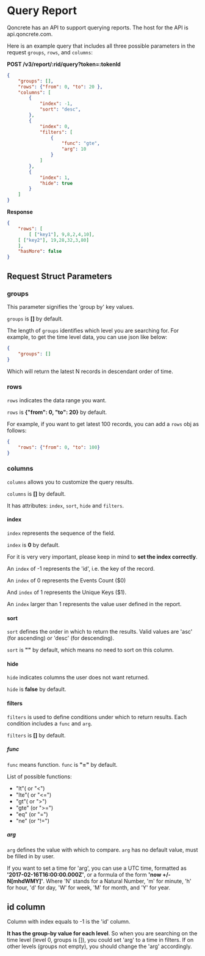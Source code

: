 # Query Report


Qoncrete has an API to support querying reports. The host for the API is api.qoncrete.com.

Here is an example query that includes all three possible parameters in the request `groups`, `rows`, and `columns`:

**POST /v3/report/:rid/query?token=:tokenId**

```json
{
    "groups": [],
    "rows": {"from": 0, "to": 20 },
    "columns": [
        {
            "index": -1,
            "sort": "desc",
        },
        {
            "index": 0,
            "filters": [
                {
                    "func": "gte",
                    "arg": 10
                }
            ]
        },
        {
            "index": 1,
            "hide": true
        }
    ]
}
```

**Response**

```json
{
    "rows": [
    	[ ["key1"], 9,8,2,4,10],
	[ ["key2"], 19,28,32,3,80]
    ],
    "hasMore": false
}
```


## Request Struct Parameters

### groups

This parameter signifies the 'group by' key values. 

`groups` is **[]** by default.

The length of `groups` identifies which level you are searching for.
For example, to get the time level data, you can use json like below:

```json
{
	"groups": []
}
```



Which will return the latest N records in descendant order of time.

### rows

`rows` indicates the data range you want. 

`rows` is **{"from": 0, "to": 20}** by default.

For example, if you want to get latest 100 records, you can add a `rows` obj as follows:

```json
{
    "rows": {"from": 0, "to": 100}
}
```

### columns

`columns` allows you to customize the query results.  

`columns` is **[]** by default.

It has attributes: `index`, `sort`, `hide` and `filters`.

#### index

`index` represents the sequence of the field. 

`index` is **0** by default. 

For it is very very important, please keep in mind to **set the index correctly**.

An `index` of -1 represents the 'id', i.e. the key of the record. 

An `index` of 0 represents the Events Count ($0) 

And `index` of 1 represents the Unique Keys ($1).

An `index` larger than 1 represents the value user defined in the report.


#### sort

`sort` defines the order in which to return the results. Valid values are 'asc' (for ascending) or 'desc' (for descending).

`sort` is **""** by default, which means no need to sort on this column.

#### hide

`hide` indicates columns the user does not want returned.

`hide` is **false** by default.

#### filters

`filters` is used to define conditions under which to return results.  Each condition includes a `func` and `arg`. 

`filters` is **[]** by default.

##### func

`func` means function.
`func` is **"="** by default.

List of possible functions:
* "lt"( or "<")
* "lte"( or "<=") 
* "gt"( or ">") 
* "gte" (or ">=")
* "eq" (or "=")
* "ne" (or "!=")

##### arg

`arg` defines the value with which to compare.
`arg` has no default value, must be filled in by user.

If you want to set a time for 'arg', you can use a UTC time, formatted as **'2017-02-16T16:00:00.000Z'**, or a formula of the form **'now +/-N[mhdWMY]'**. Where 'N' stands for a Natural Number, 'm' for minute, 'h'  for hour, 'd' for day, 'W' for week, 'M' for month, and 'Y' for year.



## id column

Column with index equals to -1 is the 'id' column. 

**It has the group-by value for each level**. So when you are searching on the time level (level 0, groups is []), you could set 'arg' to a time in filters.  If on other levels (groups not empty), you should change the 'arg' accordingly. 

